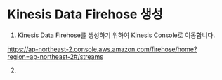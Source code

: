 # Kinesis Data Firehose 생성

1) Kinesis Data Firehose를 생성하기 위하여 Kinesis Console로 이동합니다. 

https://ap-northeast-2.console.aws.amazon.com/firehose/home?region=ap-northeast-2#/streams

2) 
